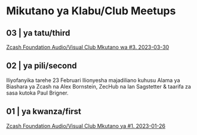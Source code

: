 # Mikutano ya Klabu/Club Meetups

## 03 | ya tatu/third

[Zcash Foundation Audio/Visual Club Mkutano wa #3. 2023-03-30](https://www.youtube.com/watch?v=5j8qMop7IsI)

## 02 | ya pili/second

Iliyofanyika tarehe 23 Februari Ilionyesha majadiliano kuhusu Alama ya Biashara ya Zcash na Alex Bornstein, ZecHub na Ian Sagstetter & taarifa za sasa kutoka Paul Brigner.

## 01 | ya kwanza/first

[Zcash Foundation Audio/Visual Club Mkutano ya #1. 2023-01-26](https://www.youtube.com/watch?v=rVdONRg67aw)